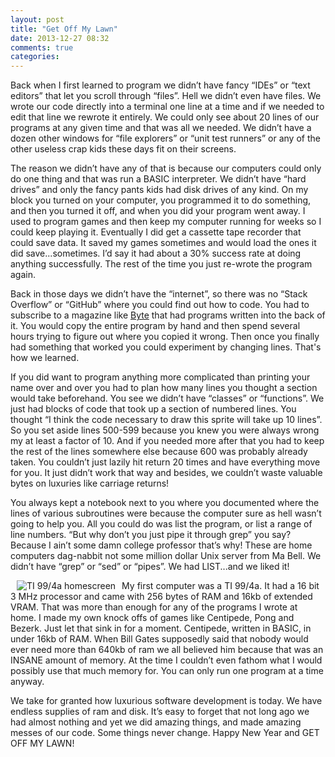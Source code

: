```yaml
---
layout: post
title: "Get Off My Lawn"
date: 2013-12-27 08:32
comments: true
categories: 
---
```

Back when I first learned to program we didn’t have fancy “IDEs” or “text editors” that let you scroll through “files”. Hell we didn’t even have files. We wrote our code directly into a terminal one line at a time and if we needed to edit that line we rewrote it entirely. We could only see about 20 lines of our programs at any given time and that was all we needed. We didn’t have a dozen other windows for “file explorers” or “unit test runners” or any of the other useless crap kids these days fit on their screens.

The reason we didn’t have any of that is because our computers could only do one thing and that was run a BASIC interpreter. We didn’t have “hard drives” and only the fancy pants kids had disk drives of any kind. On my block you turned on your computer, you programmed it to do something, and then you turned it off, and when you did your program went away. I used to program games and then keep my computer running for weeks so I could keep playing it. Eventually I did get a cassette tape recorder that could save data. It saved my games sometimes and would load the ones it did save...sometimes. I’d say it had about a 30% success rate at doing anything successfully.  The rest of the time you just re-wrote the program again.

Back in those days we didn’t have the “internet”, so there was no “Stack Overflow” or “GitHub” where you could find out how to code. You had to subscribe to a magazine like <a href="http://en.wikipedia.org/wiki/Byte_(magazine)">Byte</a> that had programs written into the back of it. You would copy the entire program by hand and then spend several hours trying to figure out where you copied it wrong. Then once you finally had something that worked you could experiment by changing lines. That's how we learned.

If you did want to program anything more complicated than printing your name over and over you had to plan how many lines you thought a section would take beforehand. You see we didn’t have “classes” or “functions”. We just had blocks of code that took up a section of numbered lines. You thought “I think the code necessary to draw this sprite will take up 10 lines”. So you set aside lines 500-599 because you knew you were always wrong my at least a factor of 10. And if you needed more after that you had to keep the rest of the lines somewhere else because 600 was probably already taken. You couldn’t just lazily hit return 20 times and have everything move for you. It just didn’t work that way and besides, we couldn’t waste valuable bytes on luxuries like carriage returns!

You always kept a notebook next to you where you documented where the lines of various subroutines were because the computer sure as hell wasn’t going to help you. All you could do was list the program, or list a range of line numbers. “But why don’t you just pipe it through grep” you say? Because I ain’t some damn college professor that’s why! These are home computers dag-nabbit not some million dollar Unix server from Ma Bell. We didn’t have “grep” or “sed” or “pipes”. We had LIST...and we liked it! 

<img src="/assets/images/TImainscreen.gif" alt="TI 99/4a homescreen" align="left" hspace="10" />My first computer was a TI 99/4a. It had a 16 bit 3 MHz processor and came with 256 bytes of RAM and 16kb of extended VRAM. That was more than enough for any of the programs I wrote at home. I made my own knock offs of games like Centipede, Pong and Bezerk. Just let that sink in for a moment. Centipede, written in BASIC, in under 16kb of RAM. When Bill Gates supposedly said that nobody would ever need more than 640kb of ram we all believed him because that was an INSANE amount of memory. At the time I couldn’t even fathom what I would possibly use that much memory for. You can only run one program at a time anyway.

We take for granted how luxurious software development is today. We have endless supplies of ram and disk. It’s easy to forget that not long ago we had almost nothing and yet we did amazing things, and made amazing messes of our code. Some things never change. Happy New Year and GET OFF MY LAWN!
